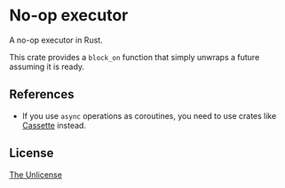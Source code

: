 # No-op executor

A no-op executor in Rust.

This crate provides a `block_on` function that simply unwraps a future assuming it is ready.

## References

- If you use `async` operations as coroutines, you need to use crates like [Cassette](https://github.com/jamesmunns/cassette) instead.

## License

[The Unlicense](UNLICENSE)
